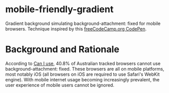 # mobile-friendly-gradient
Gradient background simulating background-attachment: fixed for mobile browsers. Technique inspired by this [freeCodeCamp.org CodePen](https://codepen.io/freeCodeCamp/pen/VPaoNP).

# Background and Rationale
According to [Can I use](https://caniuse.com/background-attachment), 40.8% of Australian tracked browsers cannot use background-attachment: fixed. These browsers are all on mobile platforms, most notably iOS (all browsers on iOS are required to use Safari's WebKit engine). With mobile internet usage becoming increasingly prevalent, the user experience of mobile users cannot be ignored.
